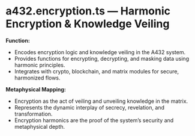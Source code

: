 # a432.encryption.ts — Harmonic Encryption & Knowledge Veiling

**Function:**
- Encodes encryption logic and knowledge veiling in the A432 system.
- Provides functions for encrypting, decrypting, and masking data using harmonic principles.
- Integrates with crypto, blockchain, and matrix modules for secure, harmonized flows.

**Metaphysical Mapping:**
- Encryption as the act of veiling and unveiling knowledge in the matrix.
- Represents the dynamic interplay of secrecy, revelation, and transformation.
- Encryption harmonics are the proof of the system’s security and metaphysical depth. 